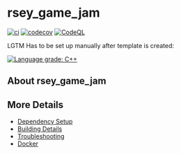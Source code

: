 # rsey_game_jam

[![ci](https://github.com/rseyyedi/rsey_game_jam/actions/workflows/ci.yml/badge.svg)](https://github.com/rseyyedi/rsey_game_jam/actions/workflows/ci.yml)
[![codecov](https://codecov.io/gh/rseyyedi/rsey_game_jam/branch/main/graph/badge.svg)](https://codecov.io/gh/rseyyedi/rsey_game_jam)
[![CodeQL](https://github.com/rseyyedi/rsey_game_jam/actions/workflows/codeql-analysis.yml/badge.svg)](https://github.com/rseyyedi/rsey_game_jam/actions/workflows/codeql-analysis.yml)

LGTM Has to be set up manually after template is created:

[![Language grade: C++](https://img.shields.io/lgtm/grade/cpp/github/rseyyedi/rsey_game_jam)](https://lgtm.com/projects/g/rseyyedi/rsey_game_jam/context:cpp)

## About rsey_game_jam



## More Details

 * [Dependency Setup](README_dependencies.md)
 * [Building Details](README_building.md)
 * [Troubleshooting](README_troubleshooting.md)
 * [Docker](README_docker.md)
